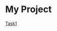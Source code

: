 <h1>My Project</h1>
<a href="https://github.com/codewithabhigithub/OIBSIP/blob/main/oibsip_level1_task1/index.html" >Task1</a>
